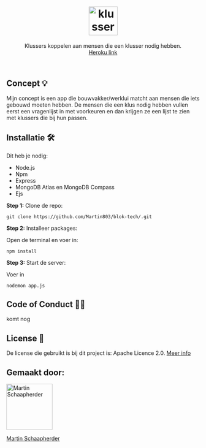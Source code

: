 <h1 align='center'>
  <img src='![White logo - no background](https://user-images.githubusercontent.com/82580596/162050331-01f24b69-0abe-4d65-b467-ea7f7a165974.png)
' alt='klusserfind' height="75"/> <br>
</h1>
<p align="center">
  Klussers koppelen aan mensen die een klusser nodig hebben. <br>
  <a href="https://blok-tech-martin.herokuapp.com/"> Heroku link </a>
</p>

<br>

## Concept 💡
Mijn concept is een app die bouwvakker/werklui matcht aan mensen die iets gebouwd moeten hebben. De mensen die een klus nodig hebben vullen eerst een vragenlijst in met voorkeuren en dan krijgen ze een lijst te zien met klussers die bij hun passen.

## Installatie  🛠
Dit heb je nodig:

* Node.js
* Npm
* Express
* MongoDB Atlas en MongoDB Compass
* Ejs

**Step 1:** Clone de repo:

```
git clone https://github.com/Martin803/blok-tech/.git 
```

**Step 2:** Installeer packages:

Open de terminal en voer in:

```
npm install
```

**Step 3:** Start de server:

Voer in

```
nodemon app.js
``` 

## Code of Conduct 👮🏽
komt nog

## License 📄
De license die gebruikt is bij dit project is: Apache Licence 2.0. <a href="https://github.com/Martin803/blok-tech/blob/main/LICENSE"> Meer info </a> 

## Gemaakt door:

<img src="https://images.weserv.nl/?url=avatars.githubusercontent.com/u/82580596?v=4?v=4&h=300&w=300&fit=cover&mask=circle&maxage=7d" alt="Martin Schaapherder" height="120">

[Martin Schaapherder](https://github.com/Martin803) 
